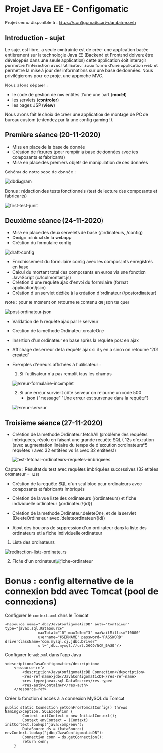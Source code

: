 # Projet Java EE - Configomatic

Projet demo disponible à : https://configomatic.art-dambrine.ovh

## Introduction - sujet
Le sujet est libre, la seule contrainte est de créer une application basée entièrement sur la technologie Java EE (Backend et Frontend doivent être développés dans une seule application) cette application doit interagir permettre l’interaction avec l’utilisateur sous forme d’une application web et permettre la mise à jour des informations sur une base de données. Nous privilégierons pour ce projet une approche MVC.

Nous allons séparer :
- le code de gestion de nos entités d’une une part (**model**)
- les servlets (**controler**)
- les pages JSP (**view**)

Nous avons fait le choix de créer une application de montage de PC de bureau custom (entendez par là une config gaming !).

## Première séance (20-11-2020)

- Mise en place de la base de donnée
- Création de fixtures (pour remplir la base de données avec les composants et fabricants)
- Mise en place des premiers objets de manipulation de ces données

Schéma de notre base de donnée :

![dbdiagram](img/dbdiagram.png)



Bonus : rédaction des tests fonctionnels (test de lecture des composants et fabricants)

![first-test-junit](img/first-test-junit.png)

## Deuxième séance (24-11-2020)

- Mise en place des deux servelets de base (/ordinateurs, /config)
- Design minimal de la webapp
- Création du formulaire config

![draft-config](img/draft-config.png)

- Enrichissement du formulaire config avec les composants enregistrés en base
- Calcul du montant total des composants en euros via une fonction JavaScript (calculmontant.js)
- Création d'une requête ajax d'envoi du formulaire (format application/json)
- Création d'un servlet dédiée à la création d'ordinateur (/postordinateur)

Note : pour le moment on retourne le contenu du json tel quel

![post-ordinateur-json](img/post-ordinateur-json.png)

- Validation de la requête ajax par le serveur

- Creation de la methode Ordinateur.createOne

- Insertion d'un ordinateur en base après la requête post en ajax

- Affichage des erreur de la requête ajax si il y en a sinon on retourne '201 created'

  

- Exemples d'erreurs affichées à l'utilisateur :

  1. Si l'utilisateur n'a pas remplit tous les champs

  ![erreur-formulaire-incomplet](img/erreur-formulaire-incomplet.png)
  
  2. Si une erreur survient côté serveur on retourne un code 500 
     + json {"message":"Une erreur est survenue dans la requête"}
  
  ![erreur-serveur](img/erreur-serveur.png)



## Troisième séance (27-11-2020)

- Création de la methode Ordinateur.fetchAll (problème des requêtes imbriquées, résolu en faisant une grande requête SQL ( 12s d'excution (avec augmentation linéaire du temps de d'excution xordinateurs*5 requêtes ) avec 32 entitées vs 1s avec 32 entitées))

  ![test-fetchall-ordinateurs-requetes-imbriquees](img/test-fetchall-ordinateurs-requetes-imbriquees.png)

Capture : Résultat du test avec requêtes imbriquées successives (32 etitées ordinateur = 12s)

- Création de la requête SQL d'un seul bloc pour ordinateurs avec composants et fabricants imbriqués

- Création de la vue liste des ordinateurs (/ordinateurs) et fiche individuelle ordinateur (/ordinateur/{id})

- Création de la methode Ordinateur.deleteOne, et de la servlet (DeleteOrdinateur avec /deleteordinateur/{id})

- Ajout des boutons de suppression d'un ordinateur dans la liste des ordinateurs et la fiche individuelle ordinateur

  

1. Liste des ordinateurs

![redirection-liste-ordinateurs](img/redirection-liste-ordinateurs.png)

2. Fiche d'un ordinateur![fiche-ordinateur](img/fiche-ordinateur.png)


# Bonus : config alternative de la connexion bdd avec Tomcat (pool de connexions)

Configurer le `context.xml` dans le Tomcat
```
<Resource name="jdbc/JavaConfigomaticDB" auth="Container" type="javax.sql.DataSource"
               maxTotal="10" maxIdle="3" maxWaitMillis="10000"
               username="USERNAME" password="PASSWORD" driverClassName="com.mysql.cj.jdbc.Driver"
               url="jdbc:mysql://url:3665/NOM_BASE"/>
```

Configurer le `web.xml` dans l'app Java

```
<description>JavaConfigomatic</description>
    <resource-ref>
        <description>JavaConfigomaticDB Connection</description>
        <res-ref-name>jdbc/JavaConfigomaticDB</res-ref-name>
        <res-type>javax.sql.DataSource</res-type>
        <res-auth>Container</res-auth>
    </resource-ref>
```

Créer la fonction d'accès à la connexion MySQL du Tomcat

```
public static Connection getConFromTomcatConfig() throws NamingException, SQLException {
        Context initContext = new InitialContext();
        Context envContext = (Context) initContext.lookup("java:comp/env");
        DataSource ds = (DataSource) envContext.lookup("jdbc/JavaConfigomaticDB");
        Connection conn = ds.getConnection();
        return conn;
    }
```
